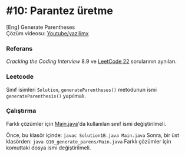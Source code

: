 # #10: Parantez üretme

[Eng] Generate Parentheses  
Çözüm videosu: [Youtube/yazilimx](https://youtu.be/jcMVX1_iJHc)

### Referans

_Cracking the Coding Interview_ 8.9 ve [LeetCode 22](https://leetcode.com/problems/generate-parentheses/) sorularının aynıları.

### Leetcode

Sınıf isimleri `Solution`, `generateParentheses()` metodunun ismi `generateParenthesis()` yapılmalı.

### Çalıştırma

Farklı çözümler için [Main.java](Main.java)'da kullanılan sınıf ismi değiştirilmeli.

Önce, bu klasör içinde: `javac Solution1B.java Main.java`
Sonra, bir üst klasörden: `java Q10_generate_parens/Main.java`
Farklı çözümler için komuttaki dosya ismi değiştirilmeli.

